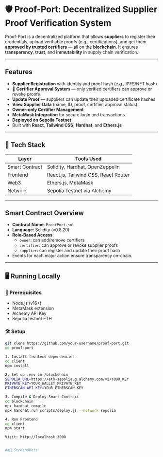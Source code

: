 # 🛡️ Proof-Port: Decentralized Supplier Proof Verification System

Proof-Port is a decentralized platform that allows **suppliers** to register their credentials, upload verifiable proofs (e.g., certifications), and get them **approved by trusted certifiers** — all on the **blockchain**. It ensures **transparency**, **trust**, and **immutability** in supply chain verification.

---

##  Features

-  **Supplier Registration** with identity and proof hash (e.g., IPFS/NFT hash)
- 🧾 **Certifier Approval System** — only verified certifiers can approve or revoke proofs
-  **Update Proof** — suppliers can update their uploaded certificate hashes
-  **View Supplier Data** (name, ID, proof, certifier, approval status)
-  **Owner-only Certifier Management**
-  **MetaMask Integration** for secure login and transactions
-  **Deployed on Sepolia Testnet**
-  Built with **React**, **Tailwind CSS**, **Hardhat**, and **Ethers.js**

---

## 📂 Tech Stack

| Layer       | Tools Used                         |
|-------------|------------------------------------|
| Smart Contract | Solidity, Hardhat, OpenZeppelin    |
| Frontend    | React.js, Tailwind CSS, React Router |
| Web3        | Ethers.js, MetaMask                 |
| Network     | Sepolia Testnet via Alchemy        |

---

##  Smart Contract Overview

- **Contract Name**: `ProofPort.sol`
- **Language**: Solidity (v0.8.20)
- **Role-Based Access**:
  - `owner`: can add/remove certifiers
  - `certifier`: can approve or revoke supplier proofs
  - `supplier`: can register and update their proof hash
- Events for each major action ensure transparency on-chain.

---

## 🖥 Running Locally

### 🔧 Prerequisites

- Node.js (v16+)
- MetaMask extension
- Alchemy API Key
- Sepolia testnet ETH

### 🛠️ Setup

```bash
git clone https://github.com/your-username/proof-port.git
cd proof-port

1. Install frontend dependencies
cd client
npm install

2. Set up .env in /blockchain
SEPOLIA_URL=https://eth-sepolia.g.alchemy.com/v2/YOUR_KEY
PRIVATE_KEY=YOUR_WALLET_PRIVATE_KEY
ETHERSCAN_API_KEY=YOUR_ETHERSCAN_KEY

3. Compile & Deploy Smart Contract
cd blockchain
npx hardhat compile
npx hardhat run scripts/deploy.js --network sepolia

4. Run Frontend
cd client
npm start

Visit: http://localhost:3000


##📸 Screenshots
